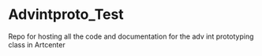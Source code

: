 # Advintproto_Test
Repo for hosting all the code and documentation for the adv int prototyping class in Artcenter
